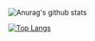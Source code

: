 ![Anurag's github stats](https://github-readme-stats.vercel.app/api?username=perrinecoupy)

[![Top Langs](https://github-readme-stats.vercel.app/api/top-langs/?username=perrinecoupy)](https://github.com/perrinecoupy/github-readme-stats)
